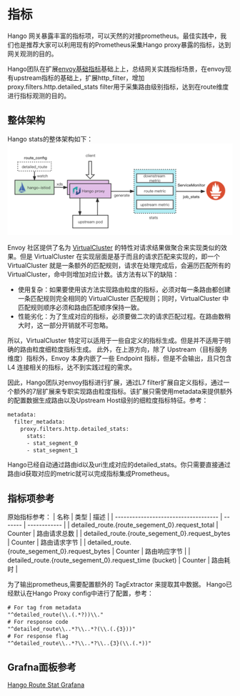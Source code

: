 # 指标

Hango 网关暴露丰富的指标项，可以天然的对接prometheus。最佳实践中，我们也是推荐大家可以利用现有的Prometheus采集Hango proxy暴露的指标，达到网关观测的目的。

Hango团队在扩展[envoy基础指标](https://www.envoyproxy.io/docs/envoy/v1.21.5/configuration/upstream/cluster_manager/cluster_stats)基础上上，总结网关实践指标场景，在envoy现有upstream指标的基础上，扩展http_filter，增加proxy.filters.http.detailed_stats filter用于采集路由级别指标，达到在route维度进行指标观测的目的。

## 整体架构

Hango stats的整体架构如下：
![](img/stats-arc.png)

Envoy 社区提供了名为 [VirtualCluster](https://www.envoyproxy.io/docs/envoy/v1.21.5/api-v3/config/route/v3/route_components.proto#config-route-v3-virtualcluster) 的特性对请求结果做聚合来实现类似的效果。但是 VirtualCluster 在实现层面是基于而且的请求匹配来实现的，即一个 VirtualCluster 就是一条额外的匹配规则，请求在处理完成后，会遍历匹配所有的 VirtualCluster，命中则增加对应计数。该方法有以下的缺陷：

 * 使用复杂：如果要使用该方法实现路由粒度的指标，必须对每一条路由都创建一条匹配规则完全相同的 VirtualCluster 匹配规则；同时，VirtualCluster 中匹配规则顺序必须和路由匹配顺序保持一致。
 * 性能劣化：为了生成对应的指标，必须要做二次的请求匹配过程。在路由数稍大时，这一部分开销就不可忽略。

所以，VirtualCluster 特定可以适用于一些自定义的指标生成。但是并不适用于明确的路由粒度细粒度指标生成。
此外，在上游方向，除了 Upstream（目标服务维度）指标外，Envoy 本身内嵌了一些 Endpoint 指标，但是不会输出，且只包含 L4 连接相关的指标，达不到实践过程的需求。

因此，Hango团队对envoy指标进行扩展，通过L7 filter扩展自定义指标，通过一个额外的7层扩展来专职实现路由粒度指标。该扩展只需使用metadata来提供额外的配置数据生成路由以及Upstream Host级别的细粒度指标特征。参考：
```
metadata:
  filter_metadata:
    proxy.filters.http.detailed_stats:
      stats:
      - stat_segment_0
      - stat_segment_1
```

Hango已经自动通过路由id以及uri生成对应的detailed_stats。你只需要直接通过路由id获取对应的metric就可以完成指标集成Prometheus。

## 指标项参考

原始指标参考：
| 名称                                 | 类型    | 描述         |
| ------------------------------------ | ------- | ------------ |
| detailed_route.{route_segement_0}.request_total         | Counter | 路由请求总数 |
| detailed_route.{route_segement_0}.request_bytes         | Counter | 路由请求字节 |
| detailed_route.{route_segement_0}.request_bytes         | Counter | 路由响应字节 |
| detailed_route.{route_segement_0}.request_time (bucket) | Counter | 路由耗时     |

为了输出prometheus,需要配置额外的 TagExtractor 来提取其中数据。 Hango已经默认在Hango Proxy config中进行了配置，参考：
```
# For tag from metadata
"^detailed_route(\\.(.*?))\\."
# For response code
"^detailed_route\\..*?\\..*?(\\.(.{3}))"
# For response flag
"^detailed_route\\..*?\\..*?\\..{3}(\\.(.*))"
```

## Grafna面板参考

[Hango Route Stat Grafana](hango_route_stats.json)